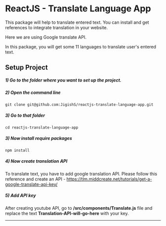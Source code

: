 # ReactJS - Translate Language App

This package will help to translate entered text. You can install and get references to integrate translation in your website.

Here we are using Google translate API.

In this package, you will get some 11 languages to translate user's entered text.

## Setup Project
##### 1) Go to the folder where you want to set up the project.
##### 2) Open the command line
```
git clone git@github.com:JigishS/reactjs-translate-language-app.git
```
##### 3) Go to that folder
```
cd reactjs-translate-language-app
```
##### 3) Now install require packages
```
npm install
```
##### 4) Now create translation API
To translate text, you have to add google translation API. Please follow this reference and create an API - https://tlm.middcreate.net/tutorials/get-a-google-translate-api-key/
##### 5) Add API key
After creating youtube API, go to **/src/components/Translate.js** file and replace the text **Translation-API-will-go-here** with your key.

***
